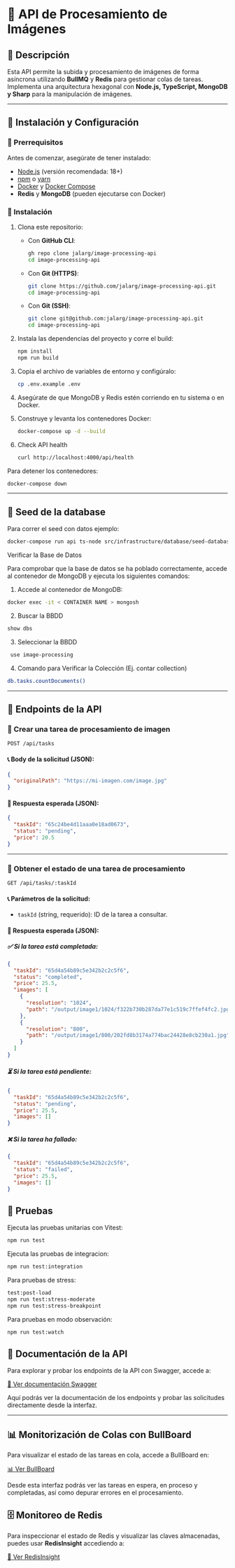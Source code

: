 # 📸 API de Procesamiento de Imágenes

## 📌 Descripción

Esta API permite la subida y procesamiento de imágenes de forma asíncrona utilizando **BullMQ** y **Redis** para gestionar colas de tareas. Implementa una arquitectura hexagonal con **Node.js, TypeScript, MongoDB y Sharp** para la manipulación de imágenes.

---

## 🚀 Instalación y Configuración

### 🔹 Prerrequisitos

Antes de comenzar, asegúrate de tener instalado:

- [Node.js](https://nodejs.org/) (versión recomendada: 18+)
- [npm](https://www.npmjs.com/) o [yarn](https://yarnpkg.com/)
- [Docker](https://www.docker.com/) y [Docker Compose](https://docs.docker.com/compose/)
- **Redis** y **MongoDB** (pueden ejecutarse con Docker)

### 🔹 Instalación

1. Clona este repositorio:

   - Con **GitHub CLI**:

     ```bash
     gh repo clone jalarg/image-processing-api
     cd image-processing-api
     ```

   - Con **Git (HTTPS)**:

     ```bash
     git clone https://github.com/jalarg/image-processing-api.git
     cd image-processing-api
     ```

   - Con **Git (SSH)**:
     ```bash
     git clone git@github.com:jalarg/image-processing-api.git
     cd image-processing-api
     ```

2. Instala las dependencias del proyecto y corre el build:

   ```bash
   npm install
   npm run build
   ```

3. Copia el archivo de variables de entorno y configúralo:

   ```bash
   cp .env.example .env
   ```

4. Asegúrate de que MongoDB y Redis estén corriendo en tu sistema o en Docker.

5. Construye y levanta los contenedores Docker:

   ```bash
   docker-compose up -d --build
   ```

6. Check API health

   ```bash
   curl http://localhost:4000/api/health
   ```

Para detener los contenedores:

```bash
docker-compose down
```

---

## 📁 Seed de la database

Para correr el seed con datos ejemplo:

```bash
docker-compose run api ts-node src/infrastructure/database/seed-database.ts
```

Verificar la Base de Datos

Para comprobar que la base de datos se ha poblado correctamente, accede al contenedor de MongoDB y ejecuta los siguientes comandos:

1. Accede al contenedor de MongoDB:

```bash
docker exec -it < CONTAINER NAME > mongosh
```

2. Buscar la BBDD

```bash
show dbs
```

3. Seleccionar la BBDD

```bash
 use image-processing
```

4. Comando para Verificar la Colección (Ej. contar collection)

```bash
db.tasks.countDocuments()
```

---

## 📁 Endpoints de la API

### 🔹 Crear una tarea de procesamiento de imagen

```http
POST /api/tasks
```

#### 📞 Body de la solicitud (JSON):

```json
{
  "originalPath": "https://mi-imagen.com/image.jpg"
}
```

#### 💌 Respuesta esperada (JSON):

```json
{
  "taskId": "65c24be4d11aaa0e18ad0673",
  "status": "pending",
  "price": 20.5
}
```

---

### 🔹 Obtener el estado de una tarea de procesamiento

```http
GET /api/tasks/:taskId
```

#### 📞 Parámetros de la solicitud:

- `taskId` (string, requerido): ID de la tarea a consultar.

#### 💌 Respuesta esperada (JSON):

##### ✅ **Si la tarea está completada**:

```json
{
  "taskId": "65d4a54b89c5e342b2c2c5f6",
  "status": "completed",
  "price": 25.5,
  "images": [
    {
      "resolution": "1024",
      "path": "/output/image1/1024/f322b730b287da77e1c519c7ffef4fc2.jpg"
    },
    {
      "resolution": "800",
      "path": "/output/image1/800/202fd8b3174a774bac24428e8cb230a1.jpg"
    }
  ]
}
```

##### ⏳ **Si la tarea está pendiente**:

```json
{
  "taskId": "65d4a54b89c5e342b2c2c5f6",
  "status": "pending",
  "price": 25.5,
  "images": []
}
```

##### ❌ **Si la tarea ha fallado**:

```json
{
  "taskId": "65d4a54b89c5e342b2c2c5f6",
  "status": "failed",
  "price": 25.5,
  "images": []
}
```

## 🧪 Pruebas

Ejecuta las pruebas unitarias con Vitest:

```bash
npm run test
```

Ejecuta las pruebas de integracion:

```bash
npm run test:integration
```

Para pruebas de stress:

```bash
test:post-load
npm run test:stress-moderate
npm run test:stress-breakpoint
```

Para pruebas en modo observación:

```bash
npm run test:watch
```

## 📜 Documentación de la API

Para explorar y probar los endpoints de la API con Swagger, accede a:

[📖 Ver documentación Swagger](http://localhost:4000/api/docs)

Aquí podrás ver la documentación de los endpoints y probar las solicitudes directamente desde la interfaz.

---

## 📊 Monitorización de Colas con BullBoard

Para visualizar el estado de las tareas en cola, accede a BullBoard en:

[📊 Ver BullBoard](http://localhost:4000/admin/queues)

Desde esta interfaz podrás ver las tareas en espera, en proceso y completadas, así como depurar errores en el procesamiento.

## 🗄️ Monitoreo de Redis

Para inspeccionar el estado de Redis y visualizar las claves almacenadas, puedes usar **RedisInsight** accediendo a:

[📡 Ver RedisInsight](http://localhost:8001)
